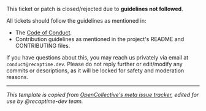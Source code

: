 This ticket or patch is closed/rejected due to **guidelines not followed**. 

All tickets should follow the guidelines as mentioned in: 

- The [Code of Conduct](https://github.com/recaptime-dev/meta/blob/main/CODE_OF_CONDUCT.md).
- Contribution guidelines as mentioned in the project's README and CONTRIBUTING files.

If you have questions about this, you may reach us privately via email at `conduct@recaptime.dev`.
Please do not reply further or edit/modify any commits or descriptions, as it will be locked for safety
and moderation reasons.

---

_This template is copied from [OpenCollective's meta issue tracker](https://github.com/opencollective/opencollective/blob/main/.github/MAINTAINER_REPLY_TEMPLATES/GUIDELINES_NOT_FOLLOWED.md), edited for use by @recaptime-dev team._
